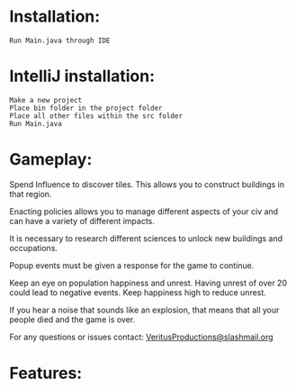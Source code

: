 # Installation:
	Run Main.java through IDE

# IntelliJ installation:
	Make a new project
	Place bin folder in the project folder
	Place all other files within the src folder
	Run Main.java


# Gameplay:

Spend Influence to discover tiles. This allows you to construct buildings in that region.

Enacting policies allows you to manage different aspects of your civ and can have a variety of different impacts.

It is necessary to research different sciences to unlock new buildings and occupations.

Popup events must be given a response for the game to continue.

Keep an eye on population happiness and unrest. Having unrest of over 20 could lead to negative events. Keep happiness high to reduce unrest.

If you hear a noise that sounds like an explosion, that means that all your people died and the game is over.

For any questions or issues contact: VeritusProductions@slashmail.org

# Features:
